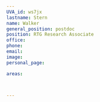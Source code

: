 ```yaml
---
UVA_id: ws7jx
lastname: Stern
name: Walker
general_position: postdoc
position: RTG Research Associate
office: 
phone:
email:
image:
personal_page:

areas:



---
```

